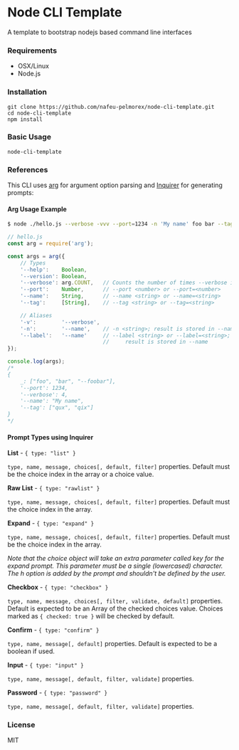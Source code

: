 # Node CLI Template

A template to bootstrap nodejs based command line interfaces

### Requirements

- OSX/Linux
- Node.js

### Installation

```
git clone https://github.com/nafeu-pelmorex/node-cli-template.git
cd node-cli-template
npm install
```

### Basic Usage

```
node-cli-template
```

### References

This CLI uses [arg](https://github.com/zeit/arg#readme) for argument option parsing and [Inquirer](http://adilapapaya.com/docs/inquirer/) for generating prompts:

#### Arg Usage Example

```bash
$ node ./hello.js --verbose -vvv --port=1234 -n 'My name' foo bar --tag qux --tag=qix -- --foobar
```

```javascript
// hello.js
const arg = require('arg');

const args = arg({
    // Types
    '--help':    Boolean,
    '--version': Boolean,
    '--verbose': arg.COUNT,   // Counts the number of times --verbose is passed
    '--port':    Number,      // --port <number> or --port=<number>
    '--name':    String,      // --name <string> or --name=<string>
    '--tag':     [String],    // --tag <string> or --tag=<string>

    // Aliases
    '-v':        '--verbose',
    '-n':        '--name',    // -n <string>; result is stored in --name
    '--label':   '--name'     // --label <string> or --label=<string>;
                              //     result is stored in --name
});

console.log(args);
/*
{
    _: ["foo", "bar", "--foobar"],
    '--port': 1234,
    '--verbose': 4,
    '--name': "My name",
    '--tag': ["qux", "qix"]
}
*/
```

#### Prompt Types using Inquirer

**List** - `{ type: "list" }`

`type, name, message, choices[, default, filter]` properties.
Default must be the choice index in the array or a choice value.

**Raw List** - `{ type: "rawlist" }`

`type, name, message, choices[, default, filter]` properties.
Default must the choice index in the array.

**Expand** - `{ type: "expand" }`

`type, name, message, choices[, default, filter]` properties.
Default must be the choice index in the array.

_Note that the choice object will take an extra parameter called key for the expand prompt. This parameter must be a single (lowercased) character. The h option is added by the prompt and shouldn't be defined by the user._

**Checkbox** - `{ type: "checkbox" }`

`type, name, message, choices[, filter, validate, default]` properties.
Default is expected to be an Array of the checked choices value. Choices marked as `{ checked: true }` will be checked by default.

**Confirm** - `{ type: "confirm" }`

`type, name, message[, default]` properties.
Default is expected to be a boolean if used.

**Input** - `{ type: "input" }`

`type, name, message[, default, filter, validate]` properties.

**Password** - `{ type: "password" }`

`type, name, message[, default, filter, validate]` properties.


### License

MIT